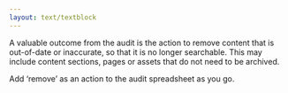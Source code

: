 ```yaml
---
layout: text/textblock
---
```

A valuable outcome from the audit is the action to remove content that is out-of-date or inaccurate, so that it is no longer searchable. This may include content sections, pages or assets that do not need to be archived.

Add ‘remove’ as an action to the audit spreadsheet as you go.
